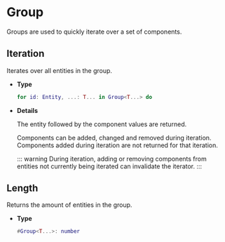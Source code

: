 # Group

Groups are used to quickly iterate over a set of components.

## Iteration

Iterates over all entities in the group.

- **Type**

    ```lua
    for id: Entity, ...: T... in Group<T...> do
    ```

- **Details**

    The entity followed by the component values are returned.

    Components can be added, changed and removed during iteration.
    Components added during iteration are not returned for that iteration.

    ::: warning
    During iteration, adding or removing components from entities not currently
    being iterated can invalidate the iterator.
    :::

## Length

Returns the amount of entities in the group.

- **Type**

    ```lua
    #Group<T...>: number
    ```

